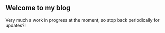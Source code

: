 ## Welcome to my blog

Very much a work in progress at the moment, so stop back periodically for updates?!

